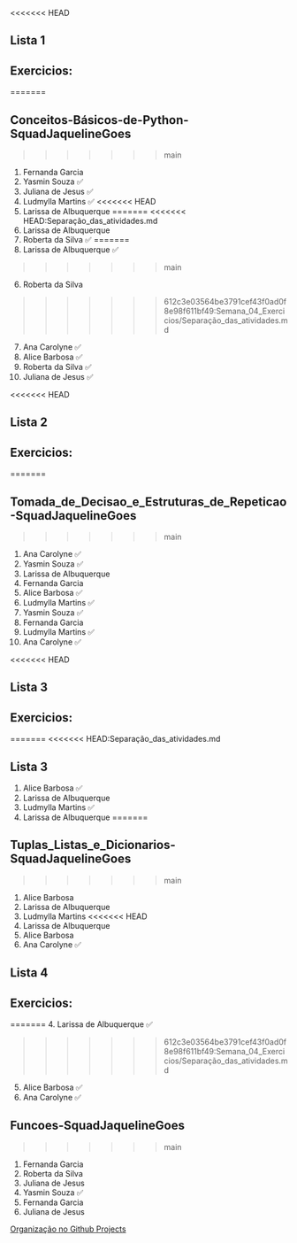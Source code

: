 <<<<<<< HEAD
## Lista 1  
## Exercicios:
=======
## Conceitos-Básicos-de-Python-SquadJaquelineGoes
>>>>>>> main
1. Fernanda Garcia 
2. Yasmin Souza ✅ 
3. Juliana de Jesus ✅ 
4. Ludmylla Martins ✅ 
<<<<<<< HEAD
5. Larissa de Albuquerque 
=======
<<<<<<< HEAD:Separação_das_atividades.md
5. Larissa de Albuquerque 
6. Roberta da Silva ✅ 
=======
5. Larissa de Albuquerque ✅
>>>>>>> main
6. Roberta da Silva 
>>>>>>> 612c3e03564be3791cef43f0ad0f8e98f611bf49:Semana_04_Exercicios/Separação_das_atividades.md
7. Ana Carolyne ✅
8. Alice Barbosa ✅
9. Roberta da Silva ✅ 
10. Juliana de Jesus ✅ 

<<<<<<< HEAD
## Lista 2 
## Exercicios:
=======
## Tomada_de_Decisao_e_Estruturas_de_Repeticao-SquadJaquelineGoes
>>>>>>> main
1. Ana Carolyne ✅
2. Yasmin Souza ✅ 
3. Larissa de Albuquerque 
4. Fernanda Garcia 
5. Alice Barbosa ✅
6. Ludmylla Martins ✅ 
7. Yasmin Souza ✅ 
8. Fernanda Garcia 
9. Ludmylla Martins ✅ 
10. Ana Carolyne ✅

<<<<<<< HEAD
## Lista 3 
## Exercicios:
=======
<<<<<<< HEAD:Separação_das_atividades.md
## Lista 3 
1. Alice Barbosa ✅
2. Larissa de Albuquerque 
3. Ludmylla Martins ✅
4. Larissa de Albuquerque 
=======
## Tuplas_Listas_e_Dicionarios-SquadJaquelineGoes
>>>>>>> main
1. Alice Barbosa 
2. Larissa de Albuquerque 
3. Ludmylla Martins 
<<<<<<< HEAD
4. Larissa de Albuquerque 
5. Alice Barbosa 
6. Ana Carolyne ✅

## Lista 4 
## Exercicios:
=======
4. Larissa de Albuquerque ✅
>>>>>>> 612c3e03564be3791cef43f0ad0f8e98f611bf49:Semana_04_Exercicios/Separação_das_atividades.md
5. Alice Barbosa ✅
6. Ana Carolyne ✅

## Funcoes-SquadJaquelineGoes
>>>>>>> main
1. Fernanda Garcia 
2. Roberta da Silva 
3. Juliana de Jesus 
4. Yasmin Souza ✅  
5. Fernanda Garcia 
6. Juliana de Jesus 

[Organização no Github Projects ](https://github.com/orgs/Squad-Jaqueline-Goes/projects/4/views/1)